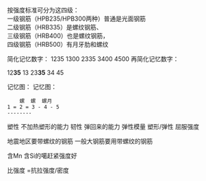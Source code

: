 按强度标准可分为这四级：  
一级钢筋（HPB235/HPB300两种）普通是光面钢筋  
二级钢筋（HRB335）是螺纹钢筋、  
三级钢筋（HRB400）也是螺纹钢筋，  
四级钢筋（HRB500）有月牙肋和螺纹



简化记忆数字：
1235       1300      2335     3400    4500
再简化记忆数字：

12**35**      13      23**35**     34    45   


记忆图：
记忆图：
```
    螺  螺  螺月        
1 = 2 = 3 - 4 - 5
--------
```


塑性  不加热塑形的能力
韧性  弹回来的能力
弹性模量 塑形/弹性
屈服强度

地震地区要带螺纹的钢筋
一般大钢筋要用带螺纹的钢筋

含Mn  含Si的噶赶紧强度好

比强度 =抗拉强度/密度